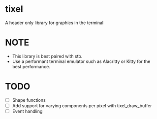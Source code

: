# tixel
A header only library for graphics in the terminal

# NOTE
* This library is best paired with stb.
* Use a performant terminal emulator such as Alacritty or Kitty for the best performance.

# TODO
- [ ] Shape functions
- [ ] Add support for varying components per pixel with tixel_draw_buffer
- [ ] Event handling
